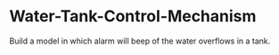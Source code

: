 # Water-Tank-Control-Mechanism
Build a model in which alarm will beep of the water overflows in a tank.
